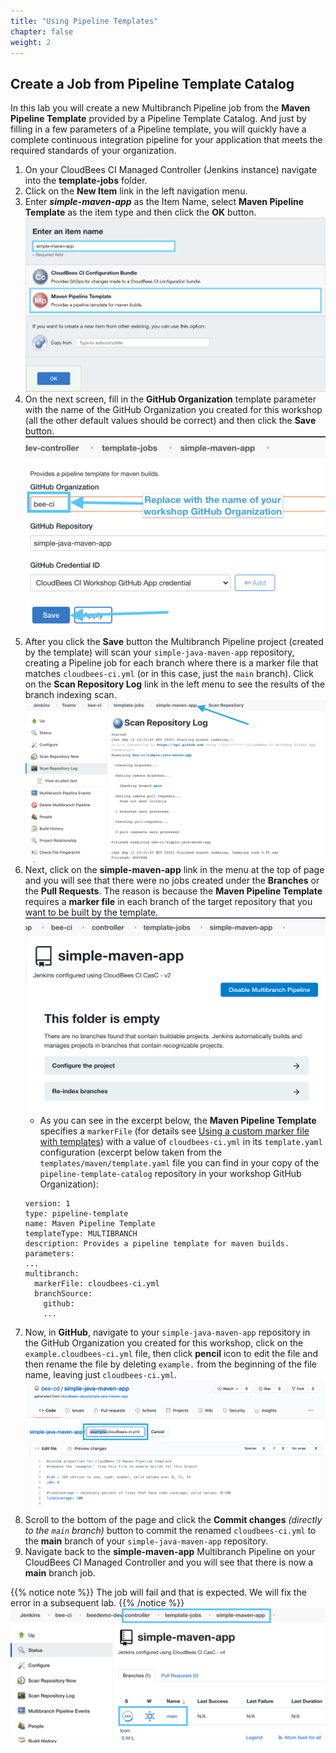 ```yaml
---
title: "Using Pipeline Templates"
chapter: false
weight: 2
---
```


## Create a Job from Pipeline Template Catalog
In this lab you will create a new Multibranch Pipeline job from the **Maven Pipeline Template** provided by a Pipeline Template Catalog. And just by filling in a few parameters of a Pipeline template, you will quickly have a complete continuous integration pipeline for your application that meets the required standards of your organization.

1. On your CloudBees CI Managed Controller (Jenkins instance) navigate into the **template-jobs** folder.
2. Click on the **New Item** link in the left navigation menu.
3. Enter ***simple-maven-app*** as the Item Name, select **Maven Pipeline Template** as the item type and then click the **OK** button. ![New Maven Job](create-maven-job.png?width=60pc)
4. On the next screen, fill in the **GitHub Organization** template parameter with the name of the GitHub Organization you created for this workshop (all the other default values should be correct) and then click the **Save** button. ![Maven template Parameters](maven-template-params.png?width=50pc)
5. After you click the **Save** button the Multibranch Pipeline project (created by the template) will scan your `simple-java-maven-app` repository, creating a Pipeline job for each branch where there is a marker file that matches `cloudbees-ci.yml` (or in this case, just the `main` branch). Click on the **Scan Repository Log** link in the left menu to see the results of the branch indexing scan. ![Scan Log](maven-template-scan-log.png?width=50pc) 
6. Next, click on the **simple-maven-app** link in the menu at the top of page and you will see that there were no jobs created under the **Branches** or the **Pull Requests**. The reason is because the **Maven Pipeline Template** requires a **marker file** in each branch of the target repository that you want to be built by the template. ![No jobs](no-jobs.png?width=50pc) 
   - As you can see in the excerpt below, the **Maven Pipeline Template** specifies a `markerFile` (for details see [Using a custom marker file with templates](https://docs.cloudbees.com/docs/admin-resources/latest/pipeline-templates-user-guide/managing-multibranch-pipeline-options#_using_a_custom_marker_file_with_templates)) with a value of `cloudbees-ci.yml` in its `template.yaml` configuration (excerpt below taken from the `templates/maven/template.yaml` file you can find in your copy of the `pipeline-template-catalog` repository in your workshop GitHub Organization): 
   ```
   version: 1
   type: pipeline-template
   name: Maven Pipeline Template
   templateType: MULTIBRANCH
   description: Provides a pipeline template for maven builds.
   parameters:
   ...
   multibranch:
     markerFile: cloudbees-ci.yml 
     branchSource:
       github:
       ...
   ```
7. Now, in **GitHub**, navigate to your `simple-java-maven-app` repository in the GitHub Organization you created for this workshop, click on the `example.cloudbees-ci.yml` file, then click **pencil** icon to edit the file and then rename the file by deleting `example.` from the beginning of the file name, leaving just `cloudbees-ci.yml`. ![Rename Marker File](rename-marker-file.png?width=50pc)
8. Scroll to the bottom of the page and click the **Commit changes** *(directly to the `main` branch)* button to commit the renamed `cloudbees-ci.yml` to the **main** branch of your `simple-java-maven-app` repository. 
9.  Navigate back to the **simple-maven-app** Multibranch Pipeline on your CloudBees CI Managed Controller and you will see that there is now a **main** branch job. 

{{% notice note %}}
The job will fail and that is expected. We will fix the error in a subsequent lab.
{{% /notice %}}
![Maven main job](maven-main-job.png?width=50pc)
